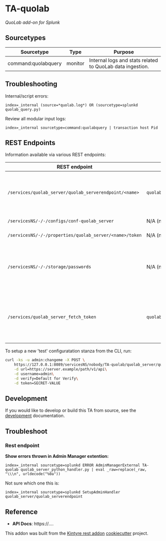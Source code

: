 # TA-quolab
*QuoLab add-on for Splunk*


## Sourcetypes

| Sourcetype | Type | Purpose |
| ---------- | ---- | ------- |
| command:quolabquery | monitor | Internal logs and stats related to QuoLab data ingestion. |


## Troubleshooting

Internal/script errors:
```
index=_internal (source=*quolab.log*) OR (sourcetype=splunkd quolab_query.py)
```

Review all modular input logs:
```
index=_internal sourcetype=command:quolabquery | transaction host Pid
```

## REST Endpoints

Information available via various REST endpoints:


| REST endpoint | Script | Information shown |
| ------------- | ------ | ----------------- |
| `/services/quolab_server/quolab_serverendpoint/<name>` | `quolab_server_python_handler.py` | Shows unencrypted 'token'; restricted via capabilities.  Only `read_quolab_server_config` can read, and `edit_quolab_server_config` can write.|
| `/servicesNS/-/-/configs/conf-quolab_server` | N/A (native) | Shows 'token' as "HIDDEN" |
| `/servicesNS/-/-/properties/quolab_server/<name>/token` | N/A (native) | Shows 'value' as "HIDDEN" |
| `/servicesNS/-/-/storage/passwords` | N/A (native) | Will show `password` in encrypted form (as stored in `passwords.conf`) and `clear_password` (unencrypted).  Access is restricted to users with the `list_storage_passwords` capability. |
| `/services/quolab_server_fetch_token` | `quolab_server_rh_settings.py` | Show unencrypted `token` and is restricted via capabilities.  Uses the scripted rest handler with `passSystemAuth` enabled so that the necessary secret can be obtained without being an admin. |


To setup a new 'test' configuratation stanza from the CLI, run:

```bash
curl -ks -u admin:changeme -X POST \
    https://127.0.0.1:8089/servicesNS/nobody/TA-quolab/quolab_server/quolab_serverendpoint/test \
    -d url=https://server.example/path/v1/api\
    -d username=admin\
    -d verify=Default for Verify\
    -d token=SECRET-VALUE
```

## Development

If you would like to develop or build this TA from source, see the [development](./DEVELOPMENT.md) documentation.


## Troubleshoot

### Rest endpoint

**Show errors thrown in Admin Manager extention:**
```
index=_internal sourcetype=splunkd ERROR AdminManagerExternal TA-quolab quolab_server_python_handler.py | eval _raw=replace(_raw, "\\\n", urldecode("%0a"))
```

Not sure which one this is:

```
index=_internal sourcetype=splunkd SetupAdminHandler quolab_server/quolab_serverendpoint
```





## Reference

 * **API Docs**:  https://....


This addon was built from the [Kintyre rest addon](https://github.com/Kintyre/cypress_ta_rest) [cookiecutter](https://github.com/audreyr/cookiecutter) project.

